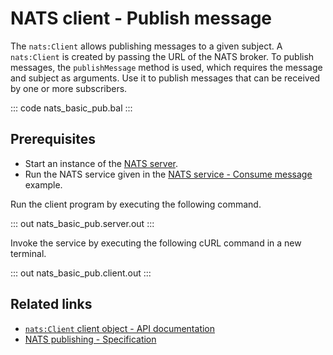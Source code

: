 # NATS client - Publish message

The `nats:Client` allows publishing messages to a given subject. A `nats:Client` is created by passing the URL of the NATS broker. To publish messages, the `publishMessage` method is used, which requires the message and subject as arguments. Use it to publish messages that can be received by one or more subscribers.

::: code nats_basic_pub.bal :::

## Prerequisites
- Start an instance of the [NATS server](https://docs.nats.io/nats-concepts/what-is-nats/walkthrough_setup).
- Run the NATS service given in the [NATS service - Consume message](/learn/by-example/nats-basic-sub/) example.

Run the client program by executing the following command.

::: out nats_basic_pub.server.out :::

Invoke the service by executing the following cURL command in a new terminal.

::: out nats_basic_pub.client.out :::

## Related links
- [`nats:Client` client object - API documentation](https://lib.ballerina.io/ballerinax/nats/latest/clients/Client)
- [NATS publishing - Specification](https://github.com/ballerina-platform/module-ballerinax-nats/blob/master/docs/spec/spec.md#3-publishing)
